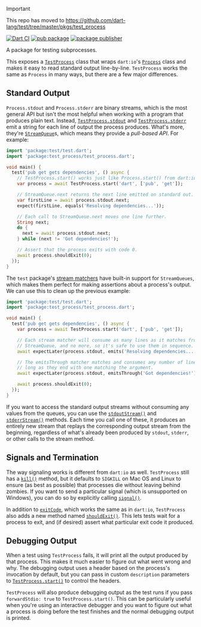 > [!IMPORTANT]  
> This repo has moved to https://github.com/dart-lang/test/tree/master/pkgs/test_process

[![Dart CI](https://github.com/dart-lang/test_process/actions/workflows/test-package.yml/badge.svg)](https://github.com/dart-lang/test_process/actions/workflows/test-package.yml)
[![pub package](https://img.shields.io/pub/v/test_process.svg)](https://pub.dev/packages/test_process)
[![package publisher](https://img.shields.io/pub/publisher/test_process.svg)](https://pub.dev/packages/test_process/publisher)

A package for testing subprocesses.

This exposes a [`TestProcess`][TestProcess] class that wraps `dart:io`'s
[`Process`][Process] class and makes it easy to read standard output
line-by-line. `TestProcess` works the same as `Process` in many ways, but there
are a few major differences.

[TestProcess]: https://pub.dev/documentation/test_process/latest/test_process/TestProcess-class.html
[Process]: https://api.dart.dev/stable/dart-io/Process-class.html

## Standard Output

`Process.stdout` and `Process.stderr` are binary streams, which is the most
general API but isn't the most helpful when working with a program that produces
plain text. Instead, [`TestProcess.stdout`][stdout] and
[`TestProcess.stderr`][stderr] emit a string for each line of output the process
produces. What's more, they're [`StreamQueue`][StreamQueue]s, which means
they provide a *pull-based API*. For example:

[stdout]: https://pub.dev/documentation/test_process/latest/test_process/TestProcess/stdout.html
[stderr]: https://pub.dev/documentation/test_process/latest/test_process/TestProcess/stderr.html
[StreamQueue]: https://pub.dev/documentation/async/latest/async/StreamQueue-class.html

```dart
import 'package:test/test.dart';
import 'package:test_process/test_process.dart';

void main() {
  test('pub get gets dependencies', () async {
    // TestProcess.start() works just like Process.start() from dart:io.
    var process = await TestProcess.start('dart', ['pub', 'get']);

    // StreamQueue.next returns the next line emitted on standard out.
    var firstLine = await process.stdout.next;
    expect(firstLine, equals('Resolving dependencies...'));

    // Each call to StreamQueue.next moves one line further.
    String next;
    do {
      next = await process.stdout.next;
    } while (next != 'Got dependencies!');

    // Assert that the process exits with code 0.
    await process.shouldExit(0);
  });
}
```

The `test` package's [stream matchers][] have built-in support for
`StreamQueues`, which makes them perfect for making assertions about a process's
output. We can use this to clean up the previous example:

[stream matchers]: https://github.com/dart-lang/test#stream-matchers

```dart
import 'package:test/test.dart';
import 'package:test_process/test_process.dart';

void main() {
  test('pub get gets dependencies', () async {
    var process = await TestProcess.start('dart', ['pub', 'get']);

    // Each stream matcher will consume as many lines as it matches from a
    // StreamQueue, and no more, so it's safe to use them in sequence.
    await expectLater(process.stdout, emits('Resolving dependencies...'));

    // The emitsThrough matcher matches and consumes any number of lines, as
    // long as they end with one matching the argument.
    await expectLater(process.stdout, emitsThrough('Got dependencies!'));

    await process.shouldExit(0);
  });
}
```

If you want to access the standard output streams without consuming any values
from the queues, you can use the [`stdoutStream()`][stdoutStream] and
[`stderrStream()`][stderrStream] methods. Each time you call one of these, it
produces an entirely new stream that replays the corresponding output stream
from the beginning, regardless of what's already been produced by `stdout`,
`stderr`, or other calls to the stream method.

[stdoutStream]: https://pub.dev/documentation/test_process/latest/test_process/TestProcess/stdoutStream.html
[stderrStream]: https://pub.dev/documentation/test_process/latest/test_process/TestProcess/stderrStream.html

## Signals and Termination

The way signaling works is different from `dart:io` as well. `TestProcess` still
has a [`kill()`][kill] method, but it defaults to `SIGKILL` on Mac OS and Linux
to ensure (as best as possible) that processes die without leaving behind
zombies. If you want to send a particular signal (which is unsupported on
Windows), you can do so by explicitly calling [`signal()`][signal].

[kill]: https://pub.dev/documentation/test_process/latest/test_process/TestProcess/kill.html
[signal]: https://pub.dev/documentation/test_process/latest/test_process/TestProcess/signal.html

In addition to [`exitCode`][exitCode], which works the same as in `dart:io`,
`TestProcess` also adds a new method named [`shouldExit()`][shouldExit]. This
lets tests wait for a process to exit, and (if desired) assert what particular
exit code it produced.

[exitCode]: https://pub.dev/documentation/test_process/latest/test_process/TestProcess/exitCode.html
[shouldExit]: https://pub.dev/documentation/test_process/latest/test_process/TestProcess/shouldExit.html

## Debugging Output

When a test using `TestProcess` fails, it will print all the output produced by
that process. This makes it much easier to figure out what went wrong and why.
The debugging output uses a header based on the process's invocation by
default, but you can pass in custom `description` parameters to
[`TestProcess.start()`][start] to control the headers.

[start]: https://pub.dev/documentation/test_process/latest/test_process/TestProcess/start.html

`TestProcess` will also produce debugging output as the test runs if you pass
`forwardStdio: true` to `TestProcess.start()`. This can be particularly useful
when you're using an interactive debugger and you want to figure out what a
process is doing before the test finishes and the normal debugging output is
printed.
